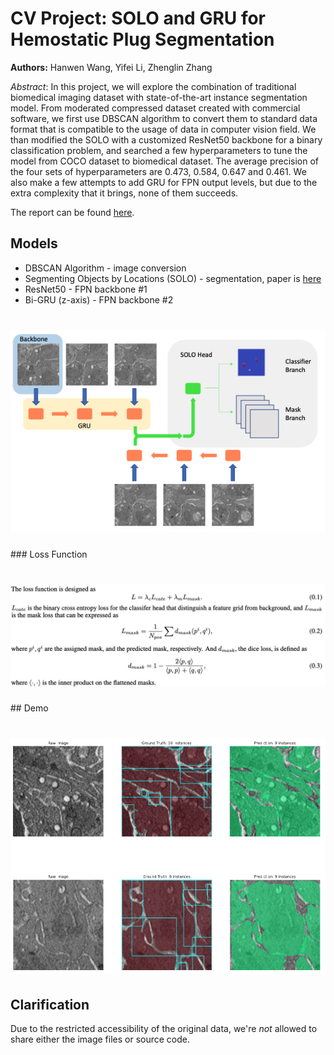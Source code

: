 # CV Project: SOLO and GRU for Hemostatic Plug Segmentation

**Authors:** Hanwen Wang, Yifei Li, Zhenglin Zhang

*Abstract*: In this project, we will explore the combination of traditional biomedical imaging dataset with state-of-the-art instance segmentation model. From moderated compressed dataset created with commercial software, we first use DBSCAN algorithm to convert them to standard data format that is compatible to the usage of data in computer vision field. We than modified the SOLO with a customized ResNet50 backbone for a binary classification problem, and searched a few hyperparameters to tune the model from COCO dataset to biomedical dataset. The average precision of the four sets of hyperparameters are 0.473, 0.584, 0.647 and 0.461.  We also make a few attempts to add GRU for FPN output levels, but due to the extra complexity that it brings, none of them succeeds.

The report can be found [here](report.pdf).

## Models

*   DBSCAN Algorithm - image conversion
*   Segmenting Objects by Locations (SOLO) - segmentation, paper is [here](https://arxiv.org/pdf/1912.04488.pdf)
*   ResNet50 - FPN backbone #1
*   Bi-GRU (z-axis) - FPN backbone #2 

<h1 align="center">
  <img src="images/arch.jpg">
</h1>
### Loss Function

<h1 align="center">
  <img src="images/loss-func.jpg" width=700>
</h1>
## Demo

<h1 align="center">
  <img src="images/infer-result.jpg">
</h1>

## Clarification

Due to the restricted accessibility of the original data, we're *not* allowed to share either the image files or source code.

